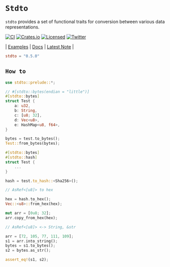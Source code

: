 # **`Stdto`**

`stdto` provides a set of functional traits for conversion between various data representations.

[![CI][ci-badge]][ci-url]
[![Crates.io][crates-badge]][crates-url]
[![Licensed][license-badge]][license-url]
[![Twitter][twitter-badge]][twitter-url]

[ci-badge]: https://github.com/just-do-halee/stdto/actions/workflows/ci.yml/badge.svg
[crates-badge]: https://img.shields.io/crates/v/stdto.svg?labelColor=383636
[license-badge]: https://img.shields.io/crates/l/stdto?labelColor=383636
[twitter-badge]: https://img.shields.io/twitter/follow/do_halee?style=flat&logo=twitter&color=4a4646&labelColor=333131&label=just-do-halee
[ci-url]: https://github.com/just-do-halee/stdto/actions
[twitter-url]: https://twitter.com/do_halee
[crates-url]: https://crates.io/crates/stdto
[license-url]: https://github.com/just-do-halee/stdto

| [Examples](./examples/) | [Docs](https://docs.rs/stdto) | [Latest Note](./CHANGELOG.md) |

```toml
stdto = "0.5.0"
```

## **`How to`**

```rust
use stdto::prelude::*;
```

```rust
// #[stdto::bytes(endian = "little")]
#[stdto::bytes]
struct Test {
    a: u32,
    b: String,
    c: [u8; 32],
    d: Vec<u8>,
    e: HashMap<u8, f64>,
}

bytes = test.to_bytes();
Test::from_bytes(bytes);
```

```rust
#[stdto::bytes]
#[stdto::hash]
struct Test {
    ...
}

hash = test.to_hash::<Sha256>();
```

```rust
// AsRef<[u8]> to hex

hex = hash.to_hex();
Vec::<u8>::from_hex(hex);

mut arr = [0u8; 32];
arr.copy_from_hex(hex);
```

```rust
// AsRef<[u8]> <-> String, &str

arr = [72, 105, 77, 111, 109];
s1 = arr.into_string();
bytes = s1.to_bytes();
s2 = bytes.as_str();

assert_eq!(s1, s2);
```
